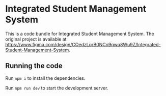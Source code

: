 
  # Integrated Student Management System

  This is a code bundle for Integrated Student Management System. The original project is available at https://www.figma.com/design/COedzLqrB0NCn9qwq8Wu9Z/Integrated-Student-Management-System.

  ## Running the code

  Run `npm i` to install the dependencies.

  Run `npm run dev` to start the development server.
  